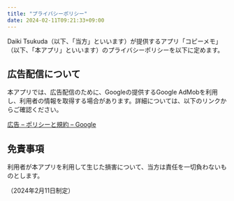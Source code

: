 ```yaml
---
title: "プライバシーポリシー"
date: 2024-02-11T09:21:33+09:00
---
```


Daiki Tsukuda（以下、「当方」といいます）が提供するアプリ「コピーメモ」（以下、「本アプリ」といいます）のプライバシーポリシーを以下に定めます。

## 広告配信について
本アプリでは、広告配信のために、Googleの提供するGoogle AdMobを利用し、利用者の情報を取得する場合があります。詳細については、以下のリンクからご確認ください。

[広告 – ポリシーと規約 – Google](https://policies.google.com/technologies/ads?hl=ja)

## 免責事項
利用者が本アプリを利用して生じた損害について、当方は責任を一切負わないものとします。

（2024年2月11日制定）
